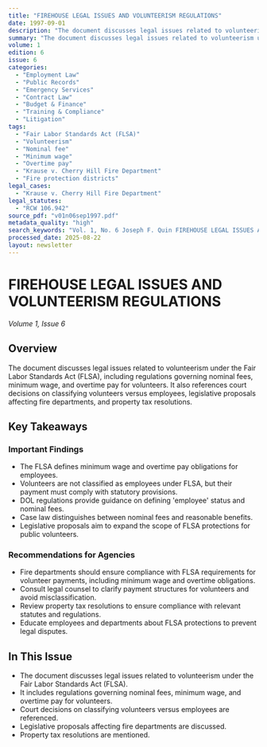 ```yaml
---
title: "FIREHOUSE LEGAL ISSUES AND VOLUNTEERISM REGULATIONS"
date: 1997-09-01
description: "The document discusses legal issues related to volunteerism under the Fair Labor Standards Act (FLSA), including regulations governing nominal fees, minimum wage, and overtime pay for volunteers. It also references court decisions on classifying volunteers versus employees, legislative proposals affecting fire departments, and property tax resolutions."
summary: "The document discusses legal issues related to volunteerism under the Fair Labor Standards Act (FLSA), including regulations governing nominal fees, minimum wage, and overtime pay for volunteers. It also references court decisions on classifying volunteers versus employees, legislative proposals affecting fire departments, and property tax resolutions."
volume: 1
edition: 6
issue: 6
categories:
  - "Employment Law"
  - "Public Records"
  - "Emergency Services"
  - "Contract Law"
  - "Budget & Finance"
  - "Training & Compliance"
  - "Litigation"
tags:
  - "Fair Labor Standards Act (FLSA)"
  - "Volunteerism"
  - "Nominal fee"
  - "Minimum wage"
  - "Overtime pay"
  - "Krause v. Cherry Hill Fire Department"
  - "Fire protection districts"
legal_cases:
  - "Krause v. Cherry Hill Fire Department"
legal_statutes:
  - "RCW 106.942"
source_pdf: "v01n06sep1997.pdf"
metadata_quality: "high"
search_keywords: "Vol. 1, No. 6 Joseph F. Quin FIREHOUSE LEGAL ISSUES AND VOLUNTEERISM. Page Inside (Page 1 of 4). Document content includes discussions on FLSA regulations, nominal fees, minimum wage, overtime pay, co..."
processed_date: 2025-08-22
layout: newsletter
---
```


# FIREHOUSE LEGAL ISSUES AND VOLUNTEERISM REGULATIONS

*Volume 1, Issue 6*

## Overview

The document discusses legal issues related to volunteerism under the Fair Labor Standards Act (FLSA), including regulations governing nominal fees, minimum wage, and overtime pay for volunteers. It also references court decisions on classifying volunteers versus employees, legislative proposals affecting fire departments, and property tax resolutions.

## Key Takeaways

### Important Findings

- The FLSA defines minimum wage and overtime pay obligations for employees.
- Volunteers are not classified as employees under FLSA, but their payment must comply with statutory provisions.
- DOL regulations provide guidance on defining 'employee' status and nominal fees.
- Case law distinguishes between nominal fees and reasonable benefits.
- Legislative proposals aim to expand the scope of FLSA protections for public volunteers.

### Recommendations for Agencies

- Fire departments should ensure compliance with FLSA requirements for volunteer payments, including minimum wage and overtime obligations.
- Consult legal counsel to clarify payment structures for volunteers and avoid misclassification.
- Review property tax resolutions to ensure compliance with relevant statutes and regulations.
- Educate employees and departments about FLSA protections to prevent legal disputes.

## In This Issue

- The document discusses legal issues related to volunteerism under the Fair Labor Standards Act (FLSA).
- It includes regulations governing nominal fees, minimum wage, and overtime pay for volunteers.
- Court decisions on classifying volunteers versus employees are referenced.
- Legislative proposals affecting fire departments are discussed.
- Property tax resolutions are mentioned.

